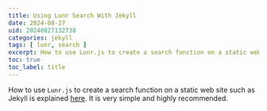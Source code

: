 ```yaml
---
title: Using Lunr Search With Jekyll
date: 2024-08-27
uid: 20240827132738 
categories: jekyll 
tags: [ lunr, search ] 
excerpt: How to use Lunr.js to create a search function on a static web site such as Jekyll 
toc: true
toc_label: title
---
```


How to use `Lunr.js` to create a search function on a static web site such as Jekyll is explained [here](https://jekyllcodex.org/without-plugin/search-lunr/). It is very simple and highly recommended. 


